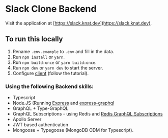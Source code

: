 # Slack Clone Backend

Visit the application at [https://slack.knat.dev](https://slack.knat.dev).

## To run this locally

1. Rename `.env.example` to `.env` and fill in the data.
1. Run `npm install` or `yarn`.
1. Run `npm build:once` or `yarn build:once`.
1. Run `npm dev` or `yarn dev` to start the server.
1. Configure [client](https://github.com/Knat-Dev/Slack-Clone-Frontend) (follow the tutorial).

### Using the following Backend skills:

- Typescript
- Node.JS (Running [Express](https://expressjs.com/) and [express-graphql](https://github.com/graphql/express-graphql)
- GraphQL + Type-GraphQL
- GraphQL Subscriptions - using Redis and [Redis GraphQL Subscriptions](https://github.com/davidyaha/graphql-redis-subscriptions)
- Apollo Server
- JWT based authentication
- Mongoose + Typegoose (MongoDB ODM for Typescript).
